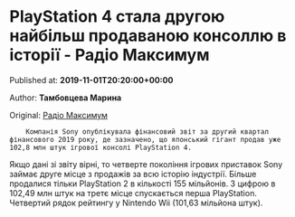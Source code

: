 
# PlayStation 4 стала другою найбільш продаваною консоллю в історії - Радіо Максимум

Published at: **2019-11-01T20:20:00+00:00**

Author: **Тамбовцева Марина**

Original: [Радіо Максимум](https://maximum.fm/playstation-4-stala-drugoyu-najbilsh-prodavanoyu-konsollyu-v-istoriyi_n168914)


        Компанія Sony опублікувала фінансовий звіт за другий квартал фінансового 2019 року, де зазначено, що японський гігант продав уже 102,8 млн штук ігрової консолі PlayStation 4.
      
Якщо дані зі звіту вірні, то четверте покоління ігрових приставок Sony займає друге місце з продажів за всю історію індустрії.
Більше продалися тільки PlayStation 2 в кількості 155 мільйонів. З цифрою в 102,49 млн штук на третє місце спускається перша PlayStation. Четвертий рядок рейтингу у Nintendo Wii (101,63 мільйона штук).
